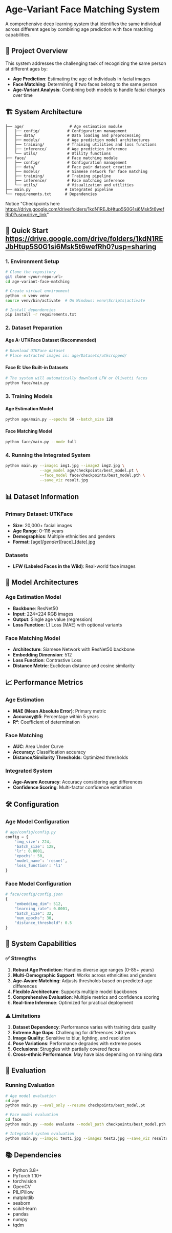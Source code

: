 # Age-Variant Face Matching System

A comprehensive deep learning system that identifies the same individual across different ages by combining age prediction with face matching capabilities.

## 🎯 Project Overview

This system addresses the challenging task of recognizing the same person at different ages by:
- **Age Prediction**: Estimating the age of individuals in facial images
- **Face Matching**: Determining if two faces belong to the same person
- **Age-Variant Analysis**: Combining both models to handle facial changes over time

## 🏗️ System Architecture

```
├── age/                    # Age estimation module
│   ├── config/            # Configuration management
│   ├── data/              # Data loading and preprocessing
│   ├── models/            # Age prediction model architectures
│   ├── training/          # Training utilities and loss functions
│   ├── inference/         # Age prediction inference
│   └── utils/             # Utility functions
├── face/                  # Face matching module
│   ├── config/            # Configuration management
│   ├── data/              # Face pair dataset creation
│   ├── models/            # Siamese network for face matching
│   ├── training/          # Training pipeline
│   ├── inference/         # Face matching inference
│   └── utils/             # Visualization and utilities
├── main.py               # Integrated pipeline
└── requirements.txt      # Dependencies
```
Notice "Checkpoints here https://drive.google.com/drive/folders/1kdN1REJbHtup5S0G1si6Msk5t6wefRh0?usp=drive_link"
## 🚀 Quick Start https://drive.google.com/drive/folders/1kdN1REJbHtup5S0G1si6Msk5t6wefRh0?usp=sharing

### 1. Environment Setup

```bash
# Clone the repository
git clone <your-repo-url>
cd age-variant-face-matching

# Create virtual environment
python -m venv venv
source venv/bin/activate  # On Windows: venv\Scripts\activate

# Install dependencies
pip install -r requirements.txt
```

### 2. Dataset Preparation

#### Age A: UTKFace Dataset (Recommended)
```bash
# Download UTKFace dataset
# Place extracted images in: age/Datasets/utkcropped/
```

#### Face B: Use Built-in Datasets
```bash
# The system will automatically download LFW or Olivetti faces
python face/main.py 
```

### 3. Training Models

#### Age Estimation Model
```bash
python age/main.py --epochs 50 --batch_size 128
```

#### Face Matching Model
```bash
python face/main.py --mode full
```

### 4. Running the Integrated System

```bash
python main.py --image1 img1.jpg --image2 img2.jpg \
               --age_model age/checkpoints/best_model.pt \
               --face_model face/checkpoints/best_model.pth \
               --save_viz result.jpg

```

## 📊 Dataset Information

### Primary Dataset: UTKFace
- **Size**: 20,000+ facial images
- **Age Range**: 0-116 years
- **Demographics**: Multiple ethnicities and genders
- **Format**: [age]_[gender]_[race]_[date].jpg

### Datasets
- **LFW (Labeled Faces in the Wild)**: Real-world face images

## 🧠 Model Architectures

### Age Estimation Model
- **Backbone**: ResNet50
- **Input**: 224×224 RGB images
- **Output**: Single age value (regression)
- **Loss Function**: L1 Loss (MAE) with optional variants

### Face Matching Model
- **Architecture**: Siamese Network with ResNet50 backbone
- **Embedding Dimension**: 512
- **Loss Function**: Contrastive Loss
- **Distance Metric**: Euclidean distance and cosine similarity

## 📈 Performance Metrics

### Age Estimation
- **MAE (Mean Absolute Error)**: Primary metric
- **Accuracy@5**: Percentage within 5 years
- **R²**: Coefficient of determination

### Face Matching
- **AUC**: Area Under Curve
- **Accuracy**: Classification accuracy
- **Distance/Similarity Thresholds**: Optimized thresholds

### Integrated System
- **Age-Aware Accuracy**: Accuracy considering age differences
- **Confidence Scoring**: Multi-factor confidence estimation

## 🛠️ Configuration

### Age Model Configuration
```python
# age/config/config.py
config = {
    'img_size': 224,
    'batch_size': 128,
    'lr': 0.0001,
    'epochs': 50,
    'model_name': 'resnet',
    'loss_function': 'l1'
}
```

### Face Model Configuration
```python
# face/config/config.json
{
    "embedding_dim": 512,
    "learning_rate": 0.0001,
    "batch_size": 32,
    "num_epochs": 30,
    "distance_threshold": 0.5
}
```

## 📝 System Capabilities

### ✅ Strengths
1. **Robust Age Prediction**: Handles diverse age ranges (0-85+ years)
2. **Multi-Demographic Support**: Works across ethnicities and genders
3. **Age-Aware Matching**: Adjusts thresholds based on predicted age differences
4. **Flexible Architecture**: Supports multiple model backbones
5. **Comprehensive Evaluation**: Multiple metrics and confidence scoring
6. **Real-time Inference**: Optimized for practical deployment

### ⚠️ Limitations
1. **Dataset Dependency**: Performance varies with training data quality
2. **Extreme Age Gaps**: Challenging for differences >40 years
3. **Image Quality**: Sensitive to blur, lighting, and resolution
4. **Pose Variations**: Performance degrades with extreme poses
5. **Occlusions**: Struggles with partially covered faces
6. **Cross-ethnic Performance**: May have bias depending on training data

## 🔬 Evaluation

### Running Evaluation
```bash
# Age model evaluation
cd age
python main.py --eval_only --resume checkpoints/best_model.pt

# Face model evaluation
cd face
python main.py --mode evaluate --model_path checkpoints/best_model.pth

# Integrated system evaluation
python main.py --image1 test1.jpg --image2 test2.jpg --save_viz results.png
```


## 📚 Dependencies

- Python 3.8+
- PyTorch 1.10+
- torchvision
- OpenCV
- PIL/Pillow
- matplotlib
- seaborn
- scikit-learn
- pandas
- numpy
- tqdm


